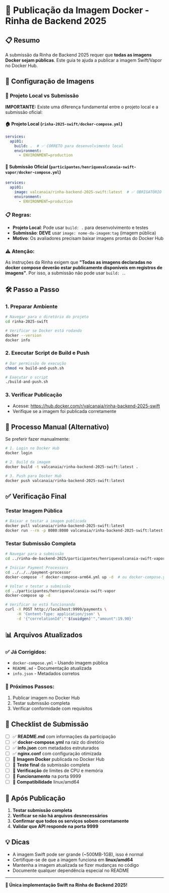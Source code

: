 # 🐳 Publicação da Imagem Docker - Rinha de Backend 2025

## 📋 **Resumo**

A submissão da Rinha de Backend 2025 requer que **todas as imagens Docker sejam públicas**. Este guia te ajuda a publicar a imagem Swift/Vapor no Docker Hub.

## 🚨 **Configuração de Imagens**

### 📂 **Projeto Local vs Submissão**

**IMPORTANTE:** Existe uma diferença fundamental entre o projeto local e a submissão oficial:

#### 🏠 **Projeto Local** (`rinha-2025-swift/docker-compose.yml`)
```yaml
services:
  api01:
    build: .  # ✅ CORRETO para desenvolvimento local
    environment:
      - ENVIRONMENT=production
```

#### 🚀 **Submissão Oficial** (`participantes/henriquevalcanaia-swift-vapor/docker-compose.yml`)
```yaml
services:
  api01:
    image: valcanaia/rinha-backend-2025-swift:latest  # ✅ OBRIGATÓRIO para submissão
    environment:
      - ENVIRONMENT=production
```

### 📋 **Regras:**

- **Projeto Local**: Pode usar `build: .` para desenvolvimento e testes
- **Submissão**: **DEVE** usar `image: nome-da-imagem:tag` (imagem pública)
- **Motivo**: Os avaliadores precisam baixar imagens prontas do Docker Hub

### ⚠️ **Atenção:**

As instruções da Rinha exigem que **"Todas as imagens declaradas no docker compose deverão estar publicamente disponíveis em registros de imagens"**. Por isso, a submissão não pode usar `build: .`.

## 🛠️ **Passo a Passo**

### 1. **Preparar Ambiente**
```bash
# Navegar para o diretório do projeto
cd rinha-2025-swift

# Verificar se Docker está rodando
docker --version
docker info
```

### 2. **Executar Script de Build e Push**
```bash
# Dar permissão de execução
chmod +x build-and-push.sh

# Executar o script
./build-and-push.sh
```

### 3. **Verificar Publicação**
- Acesse: https://hub.docker.com/r/valcanaia/rinha-backend-2025-swift
- Verifique se a imagem foi publicada corretamente

## 🔧 **Processo Manual (Alternativo)**

Se preferir fazer manualmente:

```bash
# 1. Login no Docker Hub
docker login

# 2. Build da imagem
docker build -t valcanaia/rinha-backend-2025-swift:latest .

# 3. Push para Docker Hub
docker push valcanaia/rinha-backend-2025-swift:latest
```

## ✅ **Verificação Final**

### Testar Imagem Pública
```bash
# Baixar e testar a imagem publicada
docker pull valcanaia/rinha-backend-2025-swift:latest
docker run --rm -p 8080:8080 valcanaia/rinha-backend-2025-swift:latest
```

### Testar Submissão Completa
```bash
# Navegar para a submissão
cd ../rinha-de-backend-2025/participantes/henriquevalcanaia-swift-vapor

# Iniciar Payment Processors
cd ../../../payment-processor
docker-compose -f docker-compose-arm64.yml up -d  # ou docker-compose.yml

# Voltar e testar a submissão
cd ../participantes/henriquevalcanaia-swift-vapor
docker-compose up -d

# Verificar se está funcionando
curl -X POST http://localhost:9999/payments \
     -H 'Content-Type: application/json' \
     -d '{"correlationId":"'$(uuidgen)'","amount":19.90}'
```

## 📊 **Arquivos Atualizados**

### ✅ **Já Corrigidos:**
- `docker-compose.yml` - Usando imagem pública
- `README.md` - Documentação atualizada
- `info.json` - Metadados corretos

### 🔄 **Próximos Passos:**
1. Publicar imagem no Docker Hub
2. Testar submissão completa
3. Verificar conformidade com requisitos

## 🎯 **Checklist de Submissão**

- [ ] ✅ **README.md** com informações da participação
- [ ] ✅ **docker-compose.yml** na raiz do diretório
- [ ] ✅ **info.json** com metadados estruturados
- [ ] ✅ **nginx.conf** com configuração otimizada
- [ ] 🔄 **Imagem Docker** publicada no Docker Hub
- [ ] 🔄 **Teste final** da submissão completa
- [ ] 🔄 **Verificação** de limites de CPU e memória
- [ ] 🔄 **Funcionamento** na porta 9999
- [ ] 🔄 **Compatibilidade** linux/amd64

## 🚀 **Após Publicação**

1. **Testar submissão completa**
2. **Verificar se não há arquivos desnecessários**
3. **Confirmar que todos os serviços sobem corretamente**
4. **Validar que API responde na porta 9999**

## 💡 **Dicas**

- A imagem Swift pode ser grande (~500MB-1GB), isso é normal
- Certifique-se de que a imagem funciona em **linux/amd64**
- Mantenha a imagem atualizada se fizer mudanças no código
- Documente qualquer dependência especial no README

---

**🦄 Única implementação Swift na Rinha de Backend 2025!** 